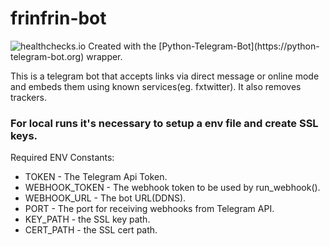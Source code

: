 # frinfrin-bot
<img src="https://healthchecks.io/badge/23227592-d434-4fe4-9fb2-c9a4e7/H_EPQhcZ-2.svg" alt="healthchecks.io">
Created with the [Python-Telegram-Bot](https://python-telegram-bot.org) wrapper.

This is a telegram bot that accepts links via direct message or online mode and embeds them using known services(eg. fxtwitter). It also removes trackers.

### For local runs it's necessary to setup a env file and create SSL keys.
Required ENV Constants:
- TOKEN - The Telegram Api Token.
- WEBHOOK_TOKEN - The webhook token to be used by run_webhook().
- WEBHOOK_URL - The bot URL(DDNS).
- PORT - The port for receiving webhooks from Telegram API.
- KEY_PATH - the SSL key path.
- CERT_PATH - the SSL cert path.
